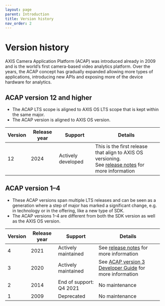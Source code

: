 ```yaml
---
layout: page
parent: Introduction
title: Version history
nav_order: 2
---
```


# Version history

AXIS Camera Application Platform (ACAP) was introduced already in 2009 and is
the world’s first camera-based video analytics platform. Over the years, the
ACAP concept has gradually expanded allowing more types of applications,
introducing new APIs and exposing more of the device hardware for analytics.

## ACAP version 12 and higher

* The ACAP LTS scope is aligned to AXIS OS LTS scope that is kept within the
  same major.
* The ACAP version is aligned to AXIS OS version.

| Version | Release year | Support | Details |
| ------- | ------------ | ------- | ------- |
| 12 | 2024 | Actively developed | This is the first release that align to AXIS OS versioning.<br>See [release notes](../release-notes/) for more information |

## ACAP version 1–4

* These ACAP versions span multiple LTS releases and can be seen as a
  generation where a step of major has marked a significant change, e.g. in
  technology or in the offering, like a new type of SDK.
* The ACAP versions 1–4 are different from both the SDK version as well as the
  AXIS OS version.

| Version | Release year | Support | Details |
| ------- | ------------ | ------- | ------- |
| 4 | 2021 | Actively maintained | See [release notes](../release-notes/) for more information |
| 3 | 2020 | Actively maintained | See [ACAP version 3 Developer Guide](https://help.axis.com/acap-3-developer-guide) for more information |
| 2 | 2014 | End of support: Q4 2021 | No maintenance |
| 1 | 2009 | Deprecated | No maintenance |
